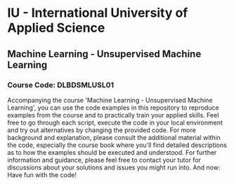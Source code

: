 # IU - International University of Applied Science
## Machine Learning - Unsupervised Machine Learning
### Course Code: DLBDSMLUSL01

Accompanying the course 'Machine Learning - Unsupervised Machine Learning', you can use the code examples in this repository to reproduce examples from the course and to practically train your applied skills. Feel free to go through each script, execute the code in your local environment and try out alternatives by changing the provided code. For more background and explanation, please consult the additional material within the code, especially the course book where you'll find detailed descriptions as to how the examples should be executed and understood. For further information and guidance, please feel free to contact your tutor for discussions about your solutions and issues you might run into. And now: Have fun with the code!